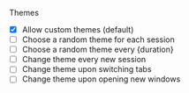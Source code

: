 Themes

- [x] Allow custom themes (default)
- [ ] Choose a random theme for each session
- [ ] Choose a random theme every {duration}
- [ ] Change theme every new session
- [ ] Change theme upon switching tabs
- [ ] Change theme upon opening new windows
